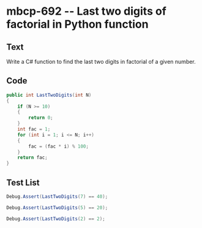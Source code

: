 # mbcp-692 -- Last two digits of factorial in Python function

## Text

Write a C# function to find the last two digits in factorial of a given number.

## Code

```csharp
public int LastTwoDigits(int N) 
{ 
    if (N >= 10) 
    { 
        return 0; 
    } 
    int fac = 1; 
    for (int i = 1; i <= N; i++) 
    { 
        fac = (fac * i) % 100; 
    } 
    return fac; 
}
```

## Test List

```csharp
Debug.Assert(LastTwoDigits(7) == 40);
```

```csharp
Debug.Assert(LastTwoDigits(5) == 20);
```

```csharp
Debug.Assert(LastTwoDigits(2) == 2);
```

